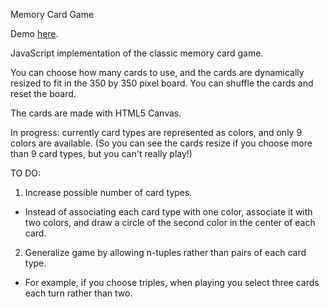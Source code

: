 Memory Card Game

Demo <a href='http://bebebebebe.herokuapp.com/memory'>here</a>.

JavaScript implementation of the classic memory card game.

You can choose how many cards to use, and the cards are dynamically resized to fit in the 350 by 350 pixel board. You can shuffle the cards and reset the board.

The cards are made with HTML5 Canvas.

In progress: currently card types are represented as colors, and only 9 colors are available. (So you can see the cards resize if you choose more than 9 card types, but you can't really play!)

TO DO:
1. Increase possible number of card types.
  * Instead of associating each card type with one color, associate it with two colors, and draw a circle of the second color in the center of each card.
2. Generalize game by allowing n-tuples rather than pairs of each card type.
  * For example, if you choose triples, when playing you select three cards each turn rather than two.